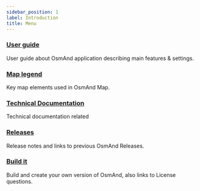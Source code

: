 ```yaml
---
sidebar_position: 1
label: Introduction
title: Menu
---
```



### [User guide](/docs/documentation/)

User guide about OsmAnd application describing main features & settings.

### [Map legend](/docs/map-legend/)

Key map elements used in OsmAnd Map.

### [Technical Documentation](/docs/technical-documentation/)

Technical documentation related 

### [Releases](/docs/versions/)

Release notes and links to previous OsmAnd Releases.

### [Build it](/docs/build-it/)

Build and create your own version of OsmAnd, also links to License questions.




